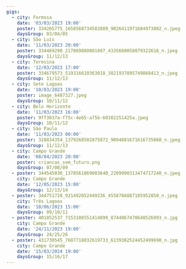 ```yaml
---
gigs:
  - city: Formosa
    date: '03/03/2023 19:00'
    poster: 334265775_1658568734582889_9026411971684973802_n.jpeg
    daysGroup: 03/04/05
  - city: São Luís
    date: '11/03/2023 20:00'
    poster: 334469290_217869880801897_4335660058079322616_n.jpeg
    daysGroup: 11/12/13
  - city: Teresina
    date: '12/03/2023 17:00'
    poster: 334679573_519316610363018_3821937895749868413_n.jpeg
    daysGroup: 11/12/13
  - city: Sete Lagoas
    date: '10/03/2023 19:00'
    poster: image_6487327.jpeg
    daysGroup: 10/11/12
  - city: Belo Horizonte
    date: '11/03/2023 16:00'
    poster: 9ff3037a-f75c-4e65-a75b-60382251425a.jpeg
    daysGroup: 10/11/12
  - city: São Paulo
    date: '11/03/2023 00:00'
    poster: 328834354_1379268502875872_9094801671616735860_n.jpeg
    daysGroup: 11/12/13
  - city: Campo Grande
    date: '08/04/2023 20:00'
    poster: criancas_sem_futuro.png
    daysGroup: 07/08/09
  - poster: 344545036_1378561869603640_2209990313474717240_n.jpeg
    city: Campo Grande
    date: '12/05/2023 15:00'
    daysGroup: 12/13/14
  - poster: 344751728_921492052449236_4558766887105952850_n.jpeg
    city: Três Lagoas
    date: '10/06/2023 15:00'
    daysGroup: 09/10/11
  - poster: 401852537_7153108551414099_8744067470648526993_n.jpg
    city: Campo Grande
    date: '24/11/2023 19:00'
    daysGroup: 24/25/26
  - poster: 431730545_7607718832619733_6139382524452499690_n.jpg
    city: Campo Grande
    date: '15/03/2024 19:00'
    daysGroup: 15/16/17
---
```


